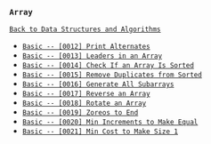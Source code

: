 ### `Array`

[`Back to Data Structures and Algorithms`](../readme.md)

* [`Basic -- [0012] Print Alternates`]()
* [`Basic -- [0013] Leaders in an Array`]()
* [`Basic -- [0014] Check If an Array Is Sorted`]()
* [`Basic -- [0015] Remove Duplicates from Sorted`]()
* [`Basic -- [0016] Generate All Subarrays`]()
* [`Basic -- [0017] Reverse an Array`]()
* [`Basic -- [0018] Rotate an Array`]()
* [`Basic -- [0019] Zoreos to End`]()
* [`Basic -- [0020] Min Increments to Make Equal`]()
* [`Basic -- [0021] Min Cost to Make Size 1`]()
